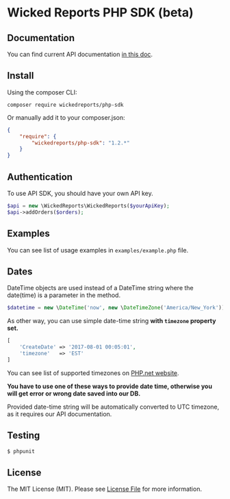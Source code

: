 # Wicked Reports PHP SDK (beta)

## Documentation
You can find current API documentation [in this doc](https://wickedreports.helpdocs.com/getting-started-with-wicked-reports/wicked-reports-api-documentation).

## Install

Using the composer CLI:

```
composer require wickedreports/php-sdk
```

Or manually add it to your composer.json:

``` json
{
    "require": {
        "wickedreports/php-sdk": "1.2.*"
    }
}
```

## Authentication
To use API SDK, you should have your own API key.

```php
$api = new \WickedReports\WickedReports($yourApiKey);
$api->addOrders($orders);
```

## Examples
You can see list of usage examples in `examples/example.php` file.


## Dates
DateTime objects are used instead of a DateTime string where the date(time) is a parameter in the method.

```php
$datetime = new \DateTime('now', new \DateTimeZone('America/New_York'));
```

As other way, you can use simple date-time string __with `timezone` property set.__

```php
[
    'CreateDate' => '2017-08-01 00:05:01',
    'timezone'   => 'EST'
]
```

You can see list of supported timezones on [PHP.net website](http://php.net/manual/en/timezones.php).

__You have to use one of these ways to provide date time, otherwise you will get error or wrong date saved into our DB.__

Provided date-time string will be automatically converted to UTC timezone, as it requires our API documentation.

## Testing

``` bash
$ phpunit
```


## License

The MIT License (MIT). Please see [License File](https://github.com/wickedreports/php-sdk/blob/master/LICENSE) for more information.